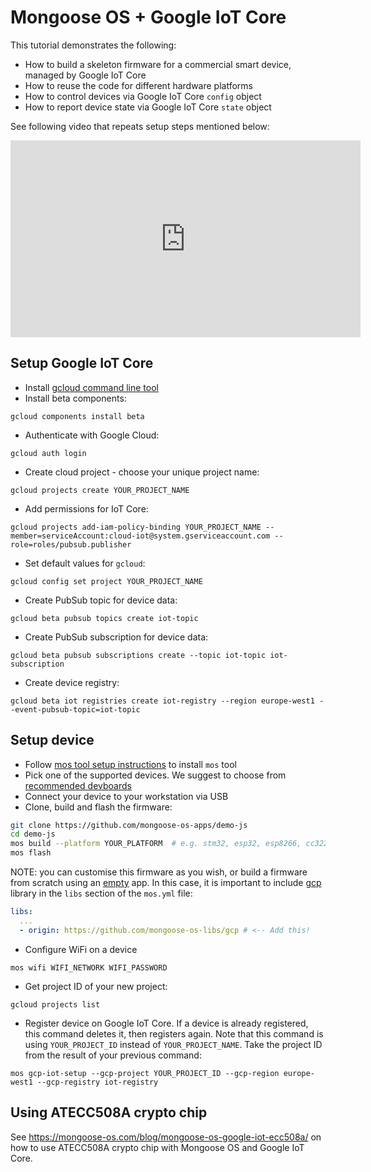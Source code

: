 # Mongoose OS + Google IoT Core

This tutorial demonstrates the following:

- How to build a skeleton firmware for a commercial smart device, managed by Google IoT Core
- How to reuse the code for different hardware platforms
- How to control devices via Google IoT Core `config` object
- How to report device state via Google IoT Core `state` object

See following video that repeats setup steps mentioned below:

<iframe src="https://www.youtube.com/embed/Rz6-RvYLLlk"
  style="width:560px; height:315px;"
  frameborder="0" allowfullscreen></iframe>


## Setup Google IoT Core

- Install [gcloud command line tool](https://cloud.google.com/sdk/gcloud/)
- Install beta components:
```
gcloud components install beta
```
- Authenticate with Google Cloud:
```
gcloud auth login
```
- Create cloud project - choose your unique project name:
```
gcloud projects create YOUR_PROJECT_NAME
```
- Add permissions for IoT Core:
```
gcloud projects add-iam-policy-binding YOUR_PROJECT_NAME --member=serviceAccount:cloud-iot@system.gserviceaccount.com --role=roles/pubsub.publisher
```
- Set default values for `gcloud`:
```
gcloud config set project YOUR_PROJECT_NAME
```
- Create PubSub topic for device data:
```
gcloud beta pubsub topics create iot-topic
```
- Create PubSub subscription for device data:
```
gcloud beta pubsub subscriptions create --topic iot-topic iot-subscription
```
- Create device registry:
```
gcloud beta iot registries create iot-registry --region europe-west1 --event-pubsub-topic=iot-topic
```

## Setup device

- Follow [mos tool setup instructions](/software.html) to install `mos` tool
- Pick one of the supported devices. We suggest to choose from [recommended devboards](../quickstart/devboards.md)
- Connect your device to your workstation via USB
- Clone, build and flash the firmware:
```bash
git clone https://github.com/mongoose-os-apps/demo-js
cd demo-js
mos build --platform YOUR_PLATFORM  # e.g. stm32, esp32, esp8266, cc3220
mos flash
```
NOTE: you can customise this firmware as you wish, or build a firmware
from scratch using an [empty](https://github.com/mongoose-os-apps/empty) app.
In this case, it is important to include
[gcp](https://github.com/mongoose-os-libs/gcp) library in the `libs` section
of the `mos.yml` file:
```yaml
libs:
  ...
  - origin: https://github.com/mongoose-os-libs/gcp # <-- Add this!
```

- Configure WiFi on a device
```
mos wifi WIFI_NETWORK WIFI_PASSWORD
```

- Get project ID of your new project:
```
gcloud projects list
```

- Register device on Google IoT Core. If a device is already registered,
this command deletes it, then registers again. Note that this command is
using `YOUR_PROJECT_ID` instead of `YOUR_PROJECT_NAME`. Take the project ID
from the result of your previous command:
```
mos gcp-iot-setup --gcp-project YOUR_PROJECT_ID --gcp-region europe-west1 --gcp-registry iot-registry
```

## Using ATECC508A crypto chip

See https://mongoose-os.com/blog/mongoose-os-google-iot-ecc508a/ on
how to use ATECC508A crypto chip with Mongoose OS and Google IoT Core.
